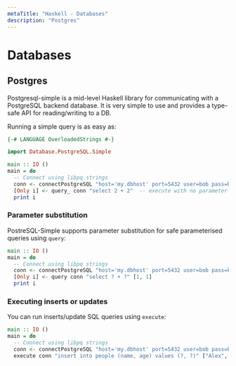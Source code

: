 ```yaml
---
metaTitle: "Haskell - Databases"
description: "Postgres"
---
```


# Databases



## Postgres


Postgresql-simple is a mid-level Haskell library for communicating with a PostgreSQL backend database. It is very simple to use and provides a type-safe API for reading/writing to a DB.

Running a simple query is as easy as:

```hs
{-# LANGUAGE OverloadedStrings #-}

import Database.PostgreSQL.Simple

main :: IO ()
main = do
  -- Connect using libpq strings
  conn <- connectPostgreSQL "host='my.dbhost' port=5432 user=bob pass=bob"
  [Only i] <- query_ conn "select 2 + 2"  -- execute with no parameter substitution
  print i

```

### Parameter substitution

PostreSQL-Simple supports parameter substitution for safe parameterised queries using `query`:

```hs
main :: IO ()
main = do
  -- Connect using libpq strings
  conn <- connectPostgreSQL "host='my.dbhost' port=5432 user=bob pass=bob"
  [Only i] <- query conn "select ? + ?" [1, 1]
  print i

```

### Executing inserts or updates

You can run inserts/update SQL queries using `execute`:

```hs
main :: IO ()
main = do
  -- Connect using libpq strings
  conn <- connectPostgreSQL "host='my.dbhost' port=5432 user=bob pass=bob"
  execute conn "insert into people (name, age) values (?, ?)" ["Alex", 31]

```

